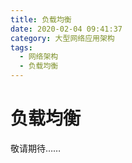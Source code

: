 ```yaml
---
title: 负载均衡
date: 2020-02-04 09:41:37
category: 大型网络应用架构
tags: 
  - 网络架构
  - 负载均衡
---
```


# 负载均衡

敬请期待……